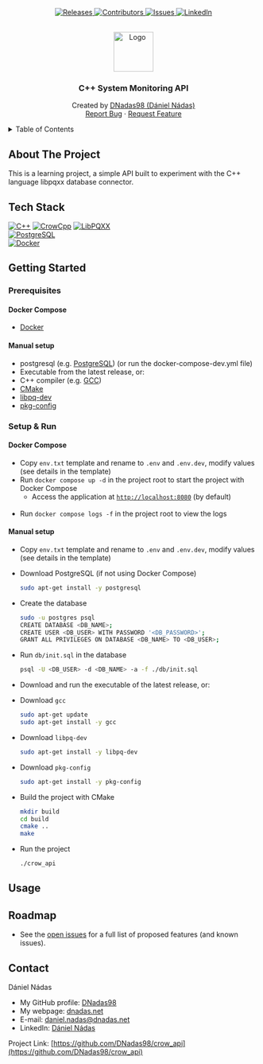 <p align="center">
  <a href="https://github.com/DNadas98/crow_api/releases/tag/v0.0.1">
    <img src="https://img.shields.io/github/v/release/DNadas98/crow_api.svg?style=for-the-badge" alt="Releases">
  </a>
  <a href="https://github.com/DNadas98/crow_api/graphs/contributors">
    <img src="https://img.shields.io/github/contributors/DNadas98/crow_api.svg?style=for-the-badge" alt="Contributors">
  </a>
  <a href="https://github.com/DNadas98/crow_api/issues">
    <img src="https://img.shields.io/github/issues/DNadas98/crow_api.svg?style=for-the-badge" alt="Issues">
  </a>
  <a href="https://linkedin.com/in/daniel-nadas">
    <img src="https://img.shields.io/badge/-LinkedIn-black.svg?style=for-the-badge&logo=linkedin&colorB=555" alt="LinkedIn">
  </a>
</p>

<br xmlns="http://www.w3.org/1999/html"/>
<div align="center">
  <a href="https://github.com/DNadas98/crow_api">
    <img src="https://avatars.githubusercontent.com/u/125133206?v=4" alt="Logo" width="80" height="80">
  </a>

<h3 align="center">C++ System Monitoring API</h3>
  <p align="center">
    Created by <a href="https://github.com/DNadas98">DNadas98 (Dániel Nádas)</a>
    <br />
    <a href="https://github.com/DNadas98/crow_api/issues">Report Bug</a>
    ·
    <a href="https://github.com/DNadas98/crow_api/issues">Request Feature</a>
  </p>
</div>

<details>
  <summary>Table of Contents</summary>
  <ol>
    <li>
      <a href="#about-the-project">About The Project</a>
      <ul>
        <li><a href="#tech-stack">Tech Stack</a></li>
      </ul>
    </li>
    <li>
      <a href="#getting-started">Getting Started</a>
      <ul>
        <li><a href="#deployment">Deployment</a></li>
        <li><a href="#prerequisites">Prerequisites</a></li>
        <li><a href="#setup--run">Setup and run</a></li>
      </ul>
    </li>
    <li>
      <a href="#usage">Usage</a>
    </li>
    <li><a href="#roadmap">Roadmap</a></li>
    <li><a href="#images">Images</a></li>
    <li><a href="#license">License</a></li>
    <li><a href="#contact">Contact</a></li>
  </ol>
</details>

## About The Project

This is a learning project, a simple API built to experiment with the C++ language libpqxx database connector.

## Tech Stack

[![C++](https://img.shields.io/badge/-C++-4183c4?style=for-the-badge)](https://isocpp.org/)
[![CrowCpp](https://img.shields.io/badge/-CrowCpp-CCCCCC?style=for-the-badge)](https://crowcpp.org/master/)
[![LibPQXX](https://img.shields.io/badge/-LibPQXX-CCCCCC?style=for-the-badge)](https://pqxx.org/libpqxx/)  
[![PostgreSQL](https://img.shields.io/badge/-PostgreSQL-4479A1?style=for-the-badge&logo=postgresql&logoColor=black)](https://www.postgresql.org/)  
[![Docker](https://img.shields.io/badge/-Docker-1d63ed?style=for-the-badge&logo=docker&logoColor=black)](https://www.docker.com/)

## Getting Started

### Prerequisites

#### Docker Compose

- [Docker](https://www.docker.com/)

#### Manual setup

- postgresql (e.g. [PostgreSQL](https://www.postgresql.org/)) (or run the docker-compose-dev.yml file)
- Executable from the latest release, or:
- C++ compiler (e.g. [GCC](https://gcc.gnu.org/))
- [CMake](https://cmake.org/)
- [libpq-dev](https://www.postgresql.org/docs/9.3/libpq.html)
- [pkg-config](https://www.freedesktop.org/wiki/Software/pkg-config/)

### Setup & Run

#### Docker Compose

- Copy `env.txt` template and rename to `.env` and `.env.dev`, modify values (see details in the
  template)
- Run `docker compose up -d` in the project root to start the project with Docker Compose
  - Access the application at [`http://localhost:8080`](http://localhost:8080) (by default)
    <br><br>
- Run `docker compose logs -f` in the project root to view the logs

#### Manual setup

- Copy `env.txt` template and rename to `.env` and `.env.dev`, modify values (see details in the
  template)
- Download PostgreSQL (if not using Docker Compose)
  ```bash
  sudo apt-get install -y postgresql
  ```
- Create the database
  ```bash
  sudo -u postgres psql
  CREATE DATABASE <DB_NAME>;
  CREATE USER <DB_USER> WITH PASSWORD '<DB_PASSWORD>';
  GRANT ALL PRIVILEGES ON DATABASE <DB_NAME> TO <DB_USER>;
  ```
- Run `db/init.sql` in the database
  ```bash
  psql -U <DB_USER> -d <DB_NAME> -a -f ./db/init.sql
  ```
- Download and run the executable of the latest release, or:

- Download `gcc`
  ```bash
  sudo apt-get update
  sudo apt-get install -y gcc
  ```
- Download `libpq-dev`
  ```bash
  sudo apt-get install -y libpq-dev
  ```
- Download `pkg-config`
  ```bash
  sudo apt-get install -y pkg-config
  ```
- Build the project with CMake
  ```bash
  mkdir build
  cd build
  cmake ..
  make
  ```
- Run the project
  ```bash
  ./crow_api
  ```

## Usage

## Roadmap

- See the [open issues](https://github.com/DNadas98/crow_api/issues) for a
  full list of proposed features (and known issues).

## Contact

Dániel Nádas

- My GitHub profile: [DNadas98](https://github.com/DNadas98)
- My webpage: [dnadas.net](https://dnadas.net)
- E-mail: [daniel.nadas@dnadas.net](mailto:daniel.nadas@dnadas.net)
- LinkedIn: [Dániel Nádas](https://www.linkedin.com/in/daniel-nadas)

Project
Link: [https://github.com/DNadas98/crow_api](https://github.com/DNadas98/crow_api)
